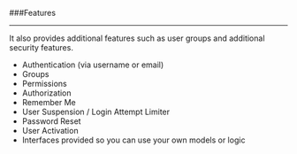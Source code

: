 ###Features

----------

It also provides additional features such as user groups and additional security features.

* Authentication (via username or email)
* Groups
* Permissions
* Authorization
* Remember Me
* User Suspension / Login Attempt Limiter
* Password Reset
* User Activation
* Interfaces provided so you can use your own models or logic

